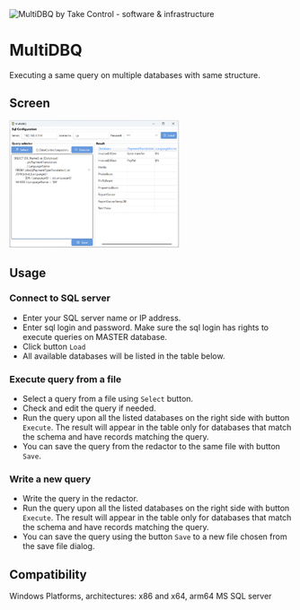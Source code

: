<img src="https://raw.githubusercontent.com/takecontrolsoft/multiDBQ/refs/heads/main/multiDBQ.ico" alt="MultiDBQ by Take Control - software & infrastructure" width="5%">

# MultiDBQ
Executing a same query on multiple databases with same structure.

## Screen

<img src="https://raw.githubusercontent.com/takecontrolsoft/multiDBQ/refs/heads/main/Screen.png" alt="MultiDBQ by Take Control - software & infrastructure" width="60%">

## Usage

### Connect to SQL server
* Enter your SQL server name or IP address. 
* Enter sql login and password. Make sure the sql login has rights to execute queries on MASTER database.
* Click button `Load`
* All available databases will be listed in the table below.

### Execute query from a file
* Select a query from a file using `Select` button.
* Check and edit the query if needed.
* Run the query upon all the listed databases on the right side with button `Execute`. The result will appear in the table only for databases that match the schema and have records matching the query.
* You can save the query from the redactor to the same file with button `Save`.

### Write a new query
* Write the query in the redactor.
* Run the query upon all the listed databases on the right side with button `Execute`. The result will appear in the table only for databases that match the schema and have records matching the query.
* You can save the query using the button `Save` to a new file chosen from the save file dialog.

## Compatibility
Windows Platforms, architectures: x86 and x64, arm64
MS SQL server


